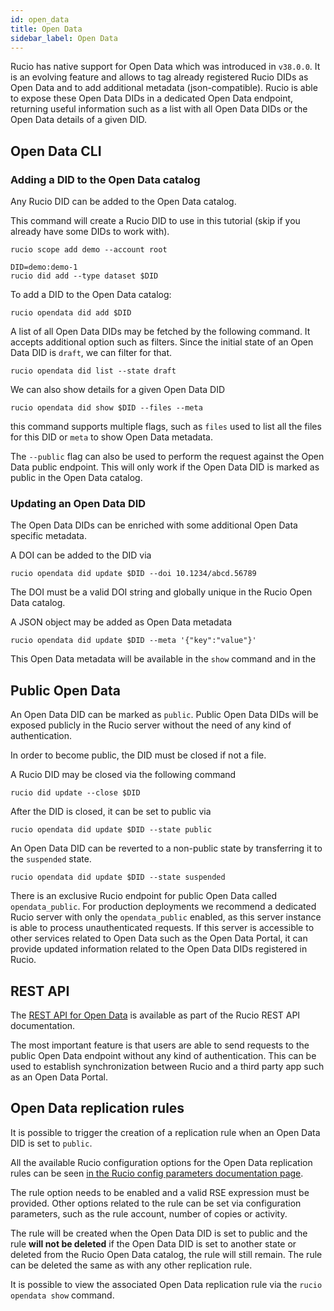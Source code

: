 ```yaml
---
id: open_data
title: Open Data
sidebar_label: Open Data
---
```


Rucio has native support for Open Data which was introduced in `v38.0.0`.
It is an evolving feature and allows to tag already registered Rucio DIDs as Open Data and to add additional metadata (json-compatible).
Rucio is able to expose these Open Data DIDs in a dedicated Open Data endpoint, returning useful information such as a list with all Open Data DIDs or the Open Data details of a given DID.

## Open Data CLI

### Adding a DID to the Open Data catalog

Any Rucio DID can be added to the Open Data catalog.

This command will create a Rucio DID to use in this tutorial (skip if you already have some DIDs to work with).

```shell
rucio scope add demo --account root

DID=demo:demo-1
rucio did add --type dataset $DID
```

To add a DID to the Open Data catalog:

```shell
rucio opendata did add $DID
```

A list of all Open Data DIDs may be fetched by the following command. It accepts additional option such as filters.
Since the initial state of an Open Data DID is `draft`, we can filter for that.

```shell
rucio opendata did list --state draft
```

We can also show details for a given Open Data DID

```shell
rucio opendata did show $DID --files --meta
```

this command supports multiple flags, such as `files` used to list all the files for this DID or `meta` to show Open Data metadata.

The `--public` flag can also be used to perform the request against the Open Data public endpoint. This will only work if the Open Data DID is marked as public in the Open Data catalog.

### Updating an Open Data DID

The Open Data DIDs can be enriched with some additional Open Data specific metadata.

A DOI can be added to the DID via

```shell
rucio opendata did update $DID --doi 10.1234/abcd.56789
```

The DOI must be a valid DOI string and globally unique in the Rucio Open Data catalog.

A JSON object may be added as Open Data metadata

```shell
rucio opendata did update $DID --meta '{"key":"value"}'
```

This Open Data metadata will be available in the `show` command and in the 

## Public Open Data

An Open Data DID can be marked as `public`. 
Public Open Data DIDs will be exposed publicly in the Rucio server without the need of any kind of authentication.

In order to become public, the DID must be closed if not a file.

A Rucio DID may be closed via the following command

```shell
rucio did update --close $DID
```

After the DID is closed, it can be set to public via

```shell
rucio opendata did update $DID --state public
```

An Open Data DID can be reverted to a non-public state by transferring it to the `suspended` state.

```shell
rucio opendata did update $DID --state suspended
```

There is an exclusive Rucio endpoint for public Open Data called `opendata_public`.
For production deployments we recommend a dedicated Rucio server with only the `opendata_public` enabled, as this server instance is able to process unauthenticated requests.
If this server is accessible to other services related to Open Data such as the Open Data Portal, it can provide updated information related to the Open Data DIDs registered in Rucio.

## REST API

The [REST API for Open Data](https://rucio.cern.ch/documentation/html/rest_api_doc.html#tag/open_data) is available as part of the Rucio REST API documentation.

The most important feature is that users are able to send requests to the public Open Data endpoint without any kind of authentication.
This can be used to establish synchronization between Rucio and a third party app such as an Open Data Portal.

## Open Data replication rules

It is possible to trigger the creation of a replication rule when an Open Data DID is set to `public`.

All the available Rucio configuration options for the Open Data replication rules can be seen [in the Rucio config parameters documentation page](https://rucio.cern.ch/documentation/operator/configuration_parameters#opendata).

The rule option needs to be enabled and a valid RSE expression must be provided. Other options related to the rule can be set via configuration parameters, such as the rule account, number of copies or activity.

The rule will be created when the Open Data DID is set to public and the rule **will not be deleted** if the Open Data DID is set to another state or deleted from the Rucio Open Data catalog, the rule will still remain.
The rule can be deleted the same as with any other replication rule.

It is possible to view the associated Open Data replication rule via the `rucio opendata show` command.
